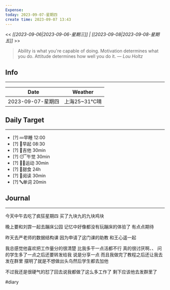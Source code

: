 ```yaml
---
Expense: 
today: 2023-09-07-星期四
create time: 2023-09-07 13:43
---
```


<< *[[2023-09-06|2023-09-06-星期三]] | [[2023-09-08|2023-09-08-星期五]]* >>


> Ability is what you're capable of doing. Motivation determines what you do. Attitude determines how well you do it.
> — <cite>Lou Holtz</cite>


## Info
***
| Date        | Weather      | 
| ----------- | ------------ |
| 2023-09-07-星期四 |  上海25~31℃晴 |


## Daily Target 
***
- [?] 💤早睡   12:00
- [?] 🌅早起    08:30
- [?] 🎵吉他    30min
- [?] 😴午觉    30min
- [?] 🏃‍♀️运动    30min  
- [?] 🚫甜食    24h
- [?] 📖阅读    30min 
- [?] 🔤单词    20min    


##  Journal
***


今天中午去吃了疯狂星期四
买了九块九的九块鸡块

晚上要和刘霏一起去蹦床公园
记忆中好像都没有玩蹦床的体验了
有点点期待

昨天去严老师的数据结构课
因为申请了这门课的助教
和王心遥一起

我总感觉他喜欢把工作量分的很清楚
比我多干一点活都不行
真的很讨厌啊、、
问的学生多了一点之后还要转发给我
说是分享一点
而且我做完了教程之后还让我去发在群里
摆明了就是不想做出头鸟然后学生都去加他

不过我还是很硬气的怼了回去说我都做了这么多工作了
剩下应该他去发群里了




#diary